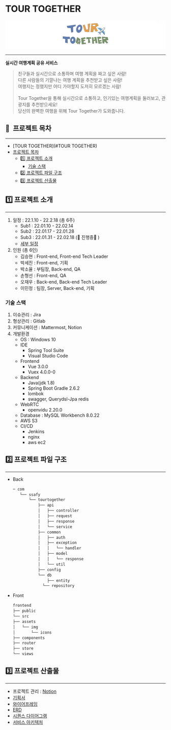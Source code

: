# TOUR TOGETHER
![로고](/산출물/로고/IMG_0424.jpg)

---


**실시간 여행계획 공유 서비스**

> 친구들과 실시간으로 소통하며 여행 계획을 짜고 싶은 사람! <br/>
다른 사람들의 기깔나는 여행 계획을 추천받고 싶은 사람!<br/>
여행지는 정했지만 어디 가야할지 도저히 모르겠는 사람!<br/><br/>
Tour Together을 통해 실시간으로 소통하고, 인기있는 여행계획을 둘러보고, 관광지를 추천받으세요!<br/>
당신의 완벽한 여행을 위해 Tour Together가 도와줍니다.



## 📎  프로젝트 목차

---
- [TOUR TOGETHER](#TOUR TOGETHER)<br>
- [프로젝트 목차](#프로젝트-목차)
	- [1️⃣ 프로젝트 소개](#1️⃣-프로젝트-소개)
		- [기술 스택](#기술-스택)
	- [2️⃣ 프로젝트 파일 구조](#2️⃣-프로젝트-파일-구조)
	- [3️⃣ 프로젝트 산출물](#3️⃣-프로젝트-산출물)


## 1️⃣ 프로젝트 소개

---

1. 일정 : 22.1.10 - 22.2.18 (총 6주)
    - Sub1 : 22.01.10 - 22.02.14
    - Sub2 : 22.01.17 - 22.01.28
    - Sub3 : 22.01.31 - 22.02.18 (🔅 진행중🔅 )
    - [세부 일정](https://www.notion.so/79098e3921524c51ab5f992d430e954a?v=b79c670d23a14315bfc79d2ac54af7e3)
2. 인원 (총 6인)
    - 김승현 : Front-end, Front-end Tech Leader
    - 박세진 : Front-end, 기획
    - 박소율 : 부팀장, Back-end, QA
    - 손형선 : Front-end, QA
    - 오재우 : Back-end, Back-end Tech Leader
    - 이민정 : 팀장, Server, Back-end, 기획
    

### 기술 스택

1. 이슈관리 : Jira
2. 형상관리 : Gitlab
3. 커뮤니케이션 : Mattermost, Notion
4. 개발환경
    - OS : Windows 10
    - IDE
        - Spring Tool Suite
        - Visual Studio Code
    - Frontend
        - Vue 3.0.0
        - Vuex 4.0.0-0
    - Backend
        - Java(jdk 1.8)
        - Spring Boot Gradle 2.6.2
        - lombok
        - swagger, Querydsl-Jpa redis
    - WebRTC
        - openvidu 2.20.0
    - Database : MySQL Workbench 8.0.22
    - AWS S3
    - CI/CD
        - Jenkins
        - nginx
        - aws ec2
    

## 2️⃣ 프로젝트 파일 구조
---

- Back
  
    ```bash
    ─ com
       └── ssafy
           └── tourtogether
               ├── api
               │   ├── controller
               │   ├── request
               │   ├── response
               │   └── service
               ├── common
               │   ├── auth
               │   ├── exception
               │   │   └── handler
               │   ├── model
               │   │   └── response
               │   └── util
               ├── config
               └── db
                   ├── entity
                 └── repository
    ```
    
- Front
  
    ```bash
    frontend
    ├── public
    └── src
    ├── assets
    │   └── img
    │       └── icons
    ├── components
    ├── router
    ├── store
    └── views
    ```
    

## 3️⃣ 프로젝트 산출물

---

- 프로젝트 관리 : [Notion](https://www.notion.so/SSAFY-2-5-ba42d6abf58c4708a3257429d4c31bc9)
- [기획서](https://lab.ssafy.com/s06-webmobile1-sub2/S06P12A105/-/blob/develop/%EC%82%B0%EC%B6%9C%EB%AC%BC/%EA%B8%B0%ED%9A%8D%EC%84%9C/%E1%84%80%E1%85%A9%E1%86%BC%E1%84%90%E1%85%A9%E1%86%BCPJT_%E1%84%80%E1%85%B5%E1%84%92%E1%85%AC%E1%86%A8%E1%84%87%E1%85%A1%E1%86%AF%E1%84%91%E1%85%AD.pdf) 
- [와이어프레임](https://lab.ssafy.com/s06-webmobile1-sub2/S06P12A105/-/tree/develop/%EC%82%B0%EC%B6%9C%EB%AC%BC/%EC%99%80%EC%9D%B4%EC%96%B4%ED%94%84%EB%A0%88%EC%9E%84)
- [ERD](https://lab.ssafy.com/s06-webmobile1-sub2/S06P12A105/-/tree/develop/%EC%82%B0%EC%B6%9C%EB%AC%BC/erd) 
- [시퀀스 다이어그램](https://lab.ssafy.com/s06-webmobile1-sub2/S06P12A105/-/tree/develop/%EC%82%B0%EC%B6%9C%EB%AC%BC/%EC%8B%9C%ED%80%80%EC%8A%A4%20%EB%8B%A4%EC%9D%B4%EC%96%B4%EA%B7%B8%EB%9E%A8)
- [서비스 아키텍처](https://lab.ssafy.com/s06-webmobile1-sub2/S06P12A105/-/tree/develop/%EC%82%B0%EC%B6%9C%EB%AC%BC/%EC%8B%9C%EC%8A%A4%ED%85%9C%20%EA%B5%AC%EC%84%B1%EB%8F%84)
